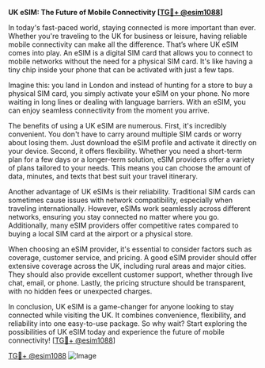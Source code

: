 **UK eSIM: The Future of Mobile Connectivity [[TG💪+ @esim1088](https://t.me/s/esim1088)]**

In today's fast-paced world, staying connected is more important than ever. Whether you're traveling to the UK for business or leisure, having reliable mobile connectivity can make all the difference. That’s where UK eSIM comes into play. An eSIM is a digital SIM card that allows you to connect to mobile networks without the need for a physical SIM card. It's like having a tiny chip inside your phone that can be activated with just a few taps.

Imagine this: you land in London and instead of hunting for a store to buy a physical SIM card, you simply activate your eSIM on your phone. No more waiting in long lines or dealing with language barriers. With an eSIM, you can enjoy seamless connectivity from the moment you arrive. 

The benefits of using a UK eSIM are numerous. First, it's incredibly convenient. You don't have to carry around multiple SIM cards or worry about losing them. Just download the eSIM profile and activate it directly on your device. Second, it offers flexibility. Whether you need a short-term plan for a few days or a longer-term solution, eSIM providers offer a variety of plans tailored to your needs. This means you can choose the amount of data, minutes, and texts that best suit your travel itinerary.

Another advantage of UK eSIMs is their reliability. Traditional SIM cards can sometimes cause issues with network compatibility, especially when traveling internationally. However, eSIMs work seamlessly across different networks, ensuring you stay connected no matter where you go. Additionally, many eSIM providers offer competitive rates compared to buying a local SIM card at the airport or a physical store.

When choosing an eSIM provider, it's essential to consider factors such as coverage, customer service, and pricing. A good eSIM provider should offer extensive coverage across the UK, including rural areas and major cities. They should also provide excellent customer support, whether through live chat, email, or phone. Lastly, the pricing structure should be transparent, with no hidden fees or unexpected charges.

In conclusion, UK eSIM is a game-changer for anyone looking to stay connected while visiting the UK. It combines convenience, flexibility, and reliability into one easy-to-use package. So why wait? Start exploring the possibilities of UK eSIM today and experience the future of mobile connectivity! [[TG💪+ @esim1088](https://t.me/s/esim1088)]

[TG💪+ @esim1088](https://t.me/s/esim1088) ![Image](https://i.postimg.cc/Y0z9fWf4/image.png)